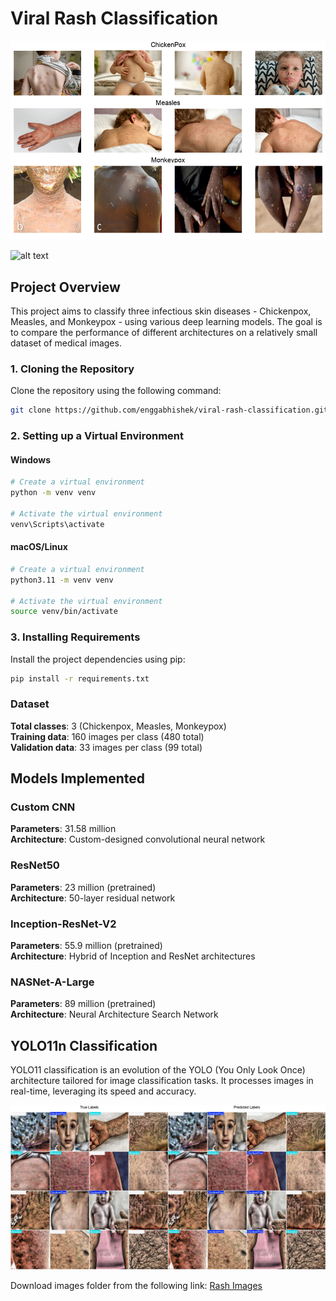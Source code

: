 # Viral Rash Classification
![alt text](image-classification/images/rash_image.png)

![alt text](image-classification/images/ml_visualization.gif)

## Project Overview
This project aims to classify three infectious skin diseases - Chickenpox, Measles, and Monkeypox - using various deep learning models. The goal is to compare the performance of different architectures on a relatively small dataset of medical images.


### 1. Cloning the Repository

Clone the repository using the following command:

```bash
git clone https://github.com/enggabhishek/viral-rash-classification.git
```

### 2. Setting up a Virtual Environment

#### Windows

```bash
# Create a virtual environment
python -m venv venv

# Activate the virtual environment
venv\Scripts\activate
```

#### macOS/Linux

```bash
# Create a virtual environment
python3.11 -m venv venv

# Activate the virtual environment
source venv/bin/activate
```

### 3. Installing Requirements

Install the project dependencies using pip:

```bash
pip install -r requirements.txt
```

### Dataset

<b>Total classes</b>: 3 (Chickenpox, Measles, Monkeypox) </br>
<b>Training data</b>: 160 images per class (480 total)</br>
<b>Validation data</b>: 33 images per class (99 total)</br>

## Models Implemented

### Custom CNN

<b>Parameters</b>: 31.58 million</br>
<b>Architecture</b>: Custom-designed convolutional neural network</br>


### ResNet50

<b>Parameters</b>: 23 million (pretrained)</br>
<b>Architecture</b>: 50-layer residual network</br>


### Inception-ResNet-V2

<b>Parameters</b>: 55.9 million (pretrained)</br>
<b>Architecture</b>: Hybrid of Inception and ResNet architectures</br>


### NASNet-A-Large

<b>Parameters</b>: 89 million (pretrained)</br>
<b>Architecture</b>: Neural Architecture Search Network</br>

## YOLO11n Classification

<p>YOLO11 classification is an evolution of the YOLO (You Only Look Once) architecture tailored for image classification tasks. It processes images in real-time, leveraging its speed and accuracy.</p>

![alt text](image-classification/images/yolo_true_pred.png)

Download images folder from the following link:
<a href ='https://drive.google.com/file/d/1uRUF5hoAjwKuinrVuZV49FSMaXhrOHlZ/view?usp=sharing'> Rash Images</a>